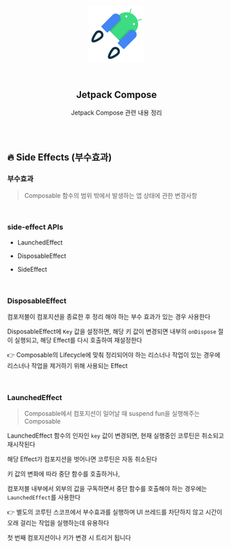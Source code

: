<div align="center">
  <p>
    <img src="../README.assets/jetpack-hero.png">
  </p>
  <br>
  <h2>Jetpack Compose</h2>
  <p>Jetpack Compose 관련 내용 정리</p>
  <br>
  <br>
</div>




## 🔥 Side Effects (부수효과)

### 부수효과

> Composable 함수의 범위 밖에서 발생하는 앱 상태에 관한 변경사항

<br>

### side-effect APIs

- LaunchedEffect

- DisposableEffect

- SideEffect

<br>

### DisposableEffect

컴포저블이 컴포지션을 종료한 후 정리 해야 하는 부수 효과가 있는 경우 사용한다

DisposableEffect에 `Key` 값을 설정하면, 해당 키 값이 변경되면 내부의 `onDispose` 절이 실행되고, 해당 Effect를 다시 호출하여 재설정한다

👉 Composable의 Lifecycle에 맞춰 정리되어야 하는 리스너나 작업이 있는 경우에 리스너나 작업을 제거하기 위해 사용되는 Effect

<br>

### LaunchedEffect

> Composable에서 컴포지션이 일어날 때 suspend fun을 실행해주는 Composable

LaunchedEffect 함수의 인자인 `key` 값이 변경되면, 현재 실행중인 코루틴은 취소되고 재시작된다

해당 Effect가 컴포지션을 벗어나면 코루틴은 자동 취소된다

키 값의 변화에 따라 중단 함수를 호출하거나,

컴포저블 내부에서 외부의 값을 구독하면서 중단 함수를 호출해야 하는 경우에는 `LaunchedEffect`를 사용한다

👉 별도의 코루틴 스코프에서 부수효과를 실행하며 UI 쓰레드를 차단하지 않고 시간이 오래 걸리는 작업을 실행하는데 유용하다

첫 번째 컴포지션이나 키가 변경 시 트리거 됩니다
